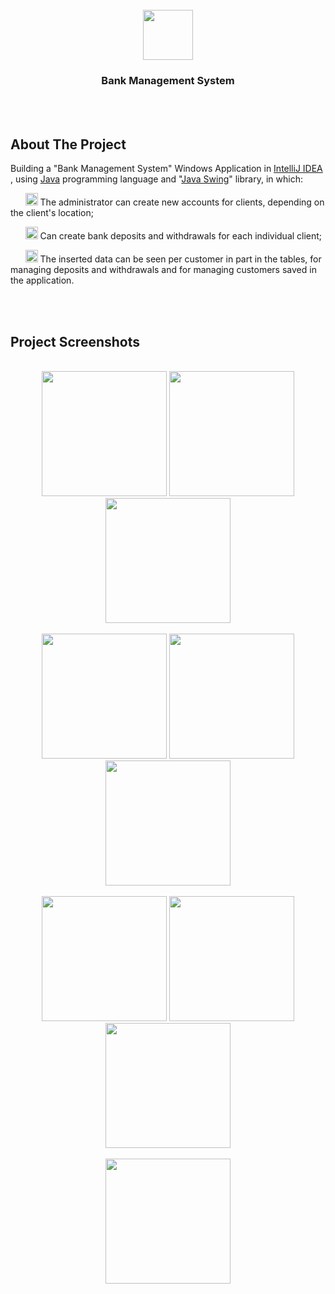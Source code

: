 

<!-- PROJECT LOGO -->
<br />

<div align="center">
  <a href="https://github.com/chivumarius/BankManagementSystem">
    <img src="https://i.imgur.com/W0Oxr5E.jpg" width="80" height="80">
  </a>

  <h3 align="center">Bank Management System</h3>

</div>

<br />
<br />



<!-- ABOUT THE PROJECT -->
## About The Project



<p>
<p>
  Building a "Bank Management System" Windows Application in <a href="https://www.jetbrains.com/idea/promo/?source=google&medium=cpc&campaign=EMEA_en_EAST_IDEA_Branded&term=intellij%20idea&content=602143186012&gclid=Cj0KCQiAj_CrBhD-ARIsAIiMxT9pyU6czF5P1AdlEKcB8erxUD2SCuNBOoKk9PiOaviUFNZSgJ1EDUAaAiTwEALw_wcB">IntelliJ IDEA </a>, 
 using <a href="https://docs.oracle.com/javase/8/docs/technotes/guides/language/index.html">Java</a> programming language and "<a href="https://docs.oracle.com/javase/8/docs/api/index.html?javax/swing/package-summary.html">Java Swing</a>" library, in which: 
</p>


<p>
    &nbsp; &nbsp; &nbsp;
    <img src="https://as2.ftcdn.net/jpg/05/42/97/29/220_F_542972988_Kac2KtduaIqGaY4oK7pzdegfiEDEcpYu.jpg" alt="tick" width="20" height="20"> The administrator can create new accounts for clients, depending on the client's location;
</p>




<p>
    &nbsp; &nbsp; &nbsp;
    <img src="https://as2.ftcdn.net/jpg/05/42/97/29/220_F_542972988_Kac2KtduaIqGaY4oK7pzdegfiEDEcpYu.jpg" alt="tick" width="20" height="20"> Can create bank deposits and withdrawals for each individual client;
</p>



<p>
    &nbsp; &nbsp; &nbsp;
    <img src="https://as2.ftcdn.net/jpg/05/42/97/29/220_F_542972988_Kac2KtduaIqGaY4oK7pzdegfiEDEcpYu.jpg" alt="tick" width="20" height="20"> The inserted data can be seen per customer in part in the tables, for managing deposits and withdrawals and for managing customers saved in the application.
</p>



<br />
<br />


<!-- ABOUT THE PROJECT -->
## Project Screenshots

<br />

<div align="center">  
  <img src="https://i.imgur.com/W0Oxr5E.jpg" width="200"> 
  <img src="https://i.imgur.com/asPqR9d.jpg" width="200"> 
  <img src="https://i.imgur.com/uVesd7u.jpg" width="200">  
</div>

<br />


<div align="center">  
  <img src="https://i.imgur.com/7OSPn43.jpg" width="200"> 
  <img src="https://i.imgur.com/3JB5ikU.jpg" width="200"> 
  <img src="https://i.imgur.com/EYptw72.jpg" width="200">  
</div>

<br />


<div align="center">  
  <img src="https://i.imgur.com/4Kf5DdK.jpg" width="200"> 
  <img src="https://i.imgur.com/CgF0NAJ.jpg" width="200"> 
  <img src="https://i.imgur.com/vt26B4i.jpg" width="200">  
</div>

<br />



<div align="center">  
  <img src="https://i.imgur.com/wLB8Hoq.jpg" width="200"> 
</div>

<br />


